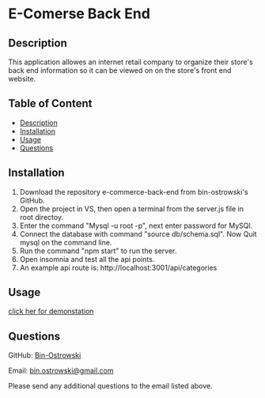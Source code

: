 # E-Comerse Back End 
        
  ## Description
  This application allowes an internet retail company to organize their store's back end information so it can be viewed on on the store's front end website.
          
  ## Table of Content
  - [Description](#description)
  - [Installation](#installation)
  - [Usage](#usage)
  - [Questions](#questions)
  
  ## Installation
  1. Download the repository e-commerce-back-end from bin-ostrowski's GitHub. 
  2. Open the project in VS, then open a terminal from the server.js file in root directoy.
  3. Enter the command "Mysql -u root -p", next enter password for MySQl.
  4. Connect the database with command "source db/schema.sql". Now Quit mysql on the command line. 
  5. Run the command "npm start" to run the server.
  6. Open insomnia and test all the api points.
  7. An example api route is: http://localhost:3001/api/categories
  
  ## Usage
  [click her for demonstation](https://drive.google.com/file/d/1-McxMNxLS4tjETq7v0-6HADsZb_Vh7Ua/view)
  
  ## Questions
  GitHub: [Bin-Ostrowski](https://github.com/Bin-Ostrowski)
  
  Email: bin.ostrowski@gmail.com
  
  Please send any additional questions to the email listed above. 

